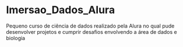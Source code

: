 # Imersao_Dados_Alura
Pequeno curso de ciência de dados realizado pela Alura no qual pude desenvolver projetos e cumprir desafios envolvendo a área de dados e biologia
